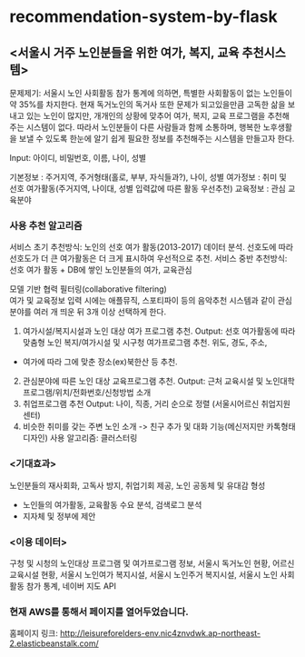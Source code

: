 # recommendation-system-by-flask

## <서울시 거주 노인분들을 위한 여가, 복지, 교육 추천시스템>  
문제제기: 서울시 노인 사회활동 참가 통계에 의하면, 특별한 사회활동이 없는 노인들이 약 35%를
차지한다. 현재 독거노인의 독거사 또한 문제가 되고있을만큼 고독한 삶을 보내고 있는 노인이 많지만,
개개인의 상황에 맞추어 여가, 복지, 교육 프로그램을 추천해주는 시스템이 없다. 따라서 노인분들이
다른 사람들과 함께 소통하며, 행복한 노후생활을 보낼 수 있도록 한눈에 알기 쉽게 필요한 정보를
추천해주는 시스템을 만들고자 한다.
  
Input:
아이디, 비밀번호, 이름, 나이, 성별

기본정보 : 주거지역, 주거형태(홀로, 부부, 자식들과?), 나이, 성별
여가정보 : 취미 및 선호 여가활동(주거지역, 나이대, 성별 입력값에 따른 활동 우선추천)
교육정보 : 관심 교육분야

### 사용 추천 알고리즘 
서비스 초기 추천방식: 노인의 선호 여가 활동(2013-2017) 데이터 분석. 선호도에 따라 선호도가 더 큰
여가활동은 더 크게 표시하여 우선적으로 추천.
서비스 중반 추천방식: 선호 여가 활동 + DB에 쌓인 노인분들의 여가, 교육관심

모델 기반 협력 필터링(collaborative filtering)  
여가 및 교육정보 입력 시에는 애플뮤직, 스포티파이 등의 음악추천 시스템과 같이 관심분야를 여러 개
띄운 뒤 3개 이상 선택하게 한다.  

1. 여가시설/복지시설과 노인 대상 여가 프로그램 추천.
Output: 선호 여가활동에 따라 맞춤형 노인 복지/여가시설 및 시구청 여가프로그램 추천.
위도, 경도, 주소,
+ 여가에 따라 그에 맞춘 장소(ex)북한산 등 추천.
2. 관심분야에 따른 노인 대상 교육프로그램 추천.
Output: 근처 교육시설 및 노인대학 프로그램/위치/전화번호/신청방법 소개
3. 취업프로그램 추천
Output: 나이, 직종, 거리 순으로 정렬 (서울시어르신 취업지원센터)
4. 비슷한 취미를 갖는 주변 노인 소개 -&gt; 친구 추가 및 대화 기능(메신저지만 카톡형태 디자인)
사용 알고리즘: 클러스터링

### <기대효과>  
노인분들의 재사회화, 고독사 방지, 취업기회 제공, 노인 공동체 및 유대감 형성
+ 노인들의 여가활동, 교육활동 수요 분석, 검색로그 분석
+ 지자체 및 정부에 제안

### <이용 데이터>  
구청 및 시청의 노인대상 프로그램 및 여가프로그램 정보, 서울시 독거노인 현황, 어르신 교육시설
현황, 서울시 노인여가 복지시설, 서울시 노인주거 복지시설, 서울시 노인 사회활동 참가 통계, 네이버
지도 API

### 현재 AWS를 통해서 페이지를 열어두었습니다.
홈페이지 링크: http://leisureforelders-env.nic4znvdwk.ap-northeast-2.elasticbeanstalk.com/
